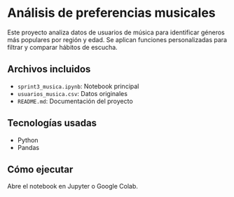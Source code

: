 # Análisis de preferencias musicales

Este proyecto analiza datos de usuarios de música para identificar géneros más populares por región y edad. Se aplican funciones personalizadas para filtrar y comparar hábitos de escucha.

## Archivos incluidos
- `sprint3_musica.ipynb`: Notebook principal
- `usuarios_musica.csv`: Datos originales
- `README.md`: Documentación del proyecto

## Tecnologías usadas
- Python
- Pandas

## Cómo ejecutar
Abre el notebook en Jupyter o Google Colab.
